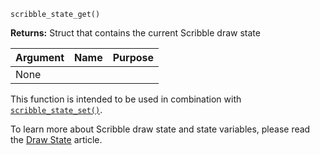 `scribble_state_get()`

**Returns:** Struct that contains the current Scribble draw state

|Argument|Name|Purpose|
|--------|----|-------|
|None    |    |       |

This function is intended to be used in combination with [`scribble_state_set()`](scribble_state_set).

To learn more about Scribble draw state and state variables, please read the [Draw State](draw-state) article.